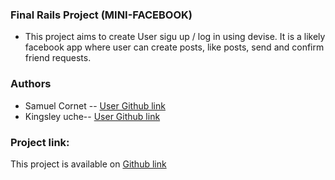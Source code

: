 ### Final Rails Project (MINI-FACEBOOK)
- This project aims to create User sigu up / log in using devise. It is a likely facebook app where user can create posts, like posts, send and confirm friend requests.

### Authors
- Samuel Cornet -- [User Github link](https://github.com/CornetS28)
- Kingsley uche-- [User Github link](https://github.com/Urchmaney)

### Project link:
This project is available on [Github link](https://github.com/CornetS28/mini-facebook)
